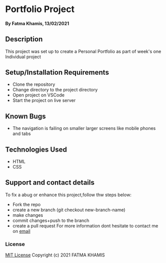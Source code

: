 # Portfolio Project
#### By Fatma Khamis, 13/02/2021
## Description
This project was set up to create a Personal Portfolio as part of week's one Individual project
## Setup/Installation Requirements
* Clone the repository
* Change directory to the project directory
* Open project on VSCode
* Start the project on live server
## Known Bugs
* The navigation is failing on smaller larger screens like mobile phones and tabs
## Technologies Used
* HTML
* CSS
## Support and contact details
To fix a abug or enhance this project,follow thw steps below:
* Fork the repo
* create a new branch (git checkout new-branch-name)
* make changes 
* commit changes+push to the branch
* create a pull request
For more information dont hesitate to contact me on [email](mailto:fatmakhamis.alafif@gmail.com)
### License
[MIT License](https://choosealicense.com/licenses/mit/)
Copyright (c) 2021  FATMA KHAMIS